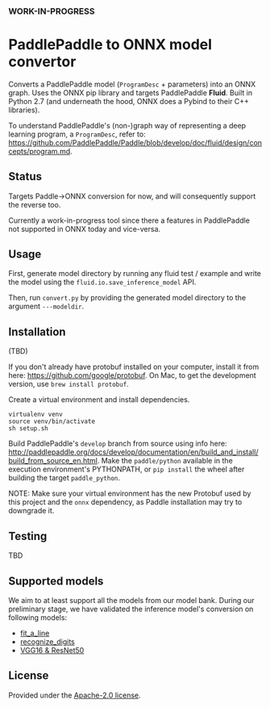 ### WORK-IN-PROGRESS

# PaddlePaddle to ONNX model convertor

Converts a PaddlePaddle model (`ProgramDesc` + parameters) into an ONNX graph. Uses the ONNX pip library and targets PaddlePaddle **Fluid**. Built in Python 2.7 (and underneath the hood, ONNX does a Pybind to their C++ libraries).

To understand PaddlePaddle's (non-)graph way of representing a deep learning program, a `ProgramDesc`, refer to: https://github.com/PaddlePaddle/Paddle/blob/develop/doc/fluid/design/concepts/program.md.

## Status

Targets Paddle->ONNX conversion for now, and will consequently support the reverse too.

Currently a work-in-progress tool since there a features in PaddlePaddle not supported in ONNX today and vice-versa.

## Usage

First, generate model directory by running any fluid test / example and write the model using the `fluid.io.save_inference_model` API.

Then, run `convert.py` by providing the generated model directory to the argument `---modeldir`.


## Installation

(TBD)

If you don't already have protobuf installed on your computer, install it from here: https://github.com/google/protobuf. On Mac, to get the development version, use `brew install protobuf`.

Create a virtual environment and install dependencies.
```
virtualenv venv
source venv/bin/activate
sh setup.sh
```

Build PaddlePaddle's `develop` branch from source using info here:
http://paddlepaddle.org/docs/develop/documentation/en/build_and_install/build_from_source_en.html. Make the `paddle/python` available in the execution environment's PYTHONPATH, or `pip install` the wheel after building the target `paddle_python`.

NOTE: Make sure your virtual environment has the new Protobuf used by this project and the `onnx` dependency, as Paddle installation may try to downgrade it.

## Testing

TBD

## Supported models

We aim to at least support all the models from our model bank. During our preliminary stage, we have validated the inference model's conversion on following models:

- [fit_a_line](https://github.com/PaddlePaddle/Paddle/blob/develop/python/paddle/fluid/tests/book/test_fit_a_line.py)
- [recognize_digits](https://github.com/PaddlePaddle/Paddle/blob/develop/python/paddle/fluid/tests/book/test_recognize_digits.py)
- [VGG16 & ResNet50](https://github.com/PaddlePaddle/Paddle/blob/develop/python/paddle/fluid/tests/book/test_image_classification.py)

## License
Provided under the [Apache-2.0 license](LICENSE).
